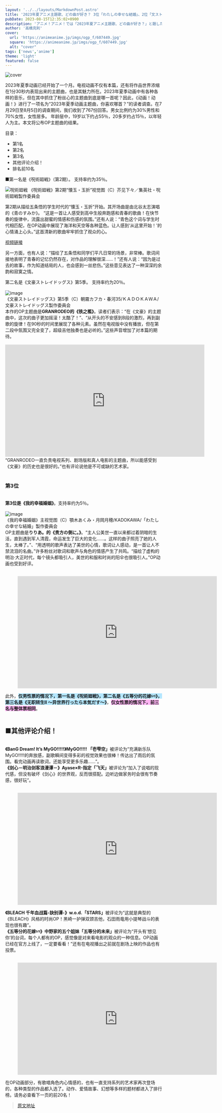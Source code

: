 ```yaml
---
layout: '../../layouts/MarkdownPost.astro'
title: '2023年夏アニメ主題歌、どの曲が好き？ 3位「わたしの幸せな結婚」、2位「文スト」、1位は『呪術廻戦』【OP編】'
pubDate: 2023-08-15T12:35:02+0900
description: 'アニメ！アニメ！では「2023年夏アニメ主題歌、どの曲が好き？」と題した読者アンケートを実施しました。本記事ではOPテーマ編の結果を発表します。'
author: '高橋克則'
cover:
  url: 'https://animeanime.jp/imgs/ogp_f/607449.jpg'
  square: 'https://animeanime.jp/imgs/ogp_f/607449.jpg'
  alt: "cover"
tags: ['news','anime']
theme: 'light'
featured: false
---
```


![cover](https://animeanime.jp/imgs/ogp_f/607449.jpg)

2023年夏季动画已经开始了一个月。电视动画不仅有本篇，还有将作品世界浓缩在1分30秒内表现出来的主题曲，也是其魅力所在。2023年夏季动画中有各种各样的音乐，但在其中抓住了粉丝心的主题曲到底是哪一首呢？因此，《动画！动画！》进行了一项名为“2023年夏季动画主题曲，你喜欢哪首？”的读者调查。在7月29日至8月5日的调查期间，我们收到了767份回答。男女比例约为30%男性和70%女性，女性居多。
年龄层中，19岁以下约占55％，20多岁约占15％，以年轻人为主。本文将公布OP主题曲的结果。

目录：
- 第1名
- 第2名
- 第3名
- 其他评论介绍！
- 排名前10名

■第一名是《呪術廻戦》（第2期）。
支持率约为35％。

![呪術廻戦](https://animeanime.jp/imgs/zoom/607447.jpg)
《呪術廻戦》第2期“懐玉・玉折”视觉图（C）芥见下々／集英社・呪術廻戦製作委員会

第2期从描绘五条悟的学生时代的“懐玉・玉折”开始。其开场曲是由北谷太志演唱的《青のすみか》。
“这是一首让人感受到高中生般奔跑感和青春的歌曲！在快节奏的旋律中，流露出甜蜜的情感和伤感的氛围。”还有人说：“青色这个词与学生时代相匹配，在OP动画中展现了海洋和天空等各种蓝色。让人感到‘从这里开始！’的心情涌上心头。”这首清新的歌曲牢牢抓住了观众的心。

[视频链接](https://www.youtube.com/embed/gcgKUcJKxIs?rel=0)

另一方面，也有人说：“描绘了五条悟和同学们平凡日常的场景，非常棒。歌词间接地表明了青春的记忆仍然存在，对作品的理解很深……！”还有人说：“因为是过去的故事，作为知道结局的人，也会感到一丝悲伤。”这些意见表达了一种深深的余韵和寂寞之情。

第二名是《文豪ストレイドッグス》第5季。
支持率约为20％。<br><br>![image](https://animeanime.jp/imgs/zoom/607449.jpg)<br><span class="cap txt-center">《文豪ストレイドッグス》第5季（C）朝霧カフカ・春河35/ＫＡＤＯＫＡＷＡ/文豪ストレイドッグス製作委員会</span><br>本作的OP主题曲是<span style="font-weight:bold;">GRANRODEO的《铁之檻》</span>。读者们表示：“在《文豪》的主题曲中，这次的曲子更加摇滚！太酷了！”、“从开头的不安感到B段的激烈，再到副歌的旋律！在90秒的时间里展现了各种元素。虽然在电视版中没有播放，但在第二段中氛围又完全变了，超级吉他独奏也是必听的。”这些声音增加了对本篇的期待。<br><br><iframe src="https://www.youtube.com/embed/1u9jsFZ0LUU?rel=0" width="640" height="360" max-width="100%" frameborder="0" allow="accelerometer; autoplay; encrypted-media; gyroscope; picture-in-picture" allowfullscreen=""></iframe>“GRANRODEO一直负责电视系列、剧场版和真人电影的主题曲，所以能感受到《文豪》的历史也是很好的。”也有评论说他是不可或缺的艺术家。<br><br><h3 id="list03" class="subtitle">第3位</h3><br><span class="underline"><span style="font-weight:bold;">第3位是《我的幸福婚姻》</span></span>。支持率约为5％。<br><br>![image](https://animeanime.jp/imgs/zoom/607448.jpg)<br><span class="cap txt-center">《我的幸福婚姻》主视觉图（C）顎木あくみ・月岡月穂/KADOKAWA/「わたしの幸せな結婚」製作委員会</span><br>OP主题曲是<span style="font-weight:bold;">りりあ。的《贵方の側に。》</span>。“主人公美世一直以来都过着阴暗的生活，直到遇到军人清霞，命运发生了巨大的变化……。这样的曲子照亮了她的人生，太棒了。”、“用透明的歌声表达了美世的心情，歌词让人感动，是一首让人不禁流泪的名曲。”许多粉丝对歌词和歌声与角色的情感产生了共鸣。“描绘了虚构的明治·大正时代，每个镜头都吸引人，美世的和服和时尚的阳伞也很吸引人。”OP动画也受到好评。
<br><br><figure class="ctms-editor-youtube"><iframe src="https://www.youtube.com/embed/22snn05aEyQ?rel=0" width="640" height="360" max-width="100%" frameborder="0" allow="accelerometer; autoplay; encrypted-media; gyroscope; picture-in-picture" allowfullscreen=""></iframe></figure>此外，<span style="font-weight:bold;"><span style="background-color: #b3e6ff;">仅男性票的情况下，第一名是《呪術廻戦》，第二名是《五等分的花嫁∽》，第三名是《无职转生II ～异世界行ったら本気だす～》</span></span>，<span style="font-weight:bold;"><span style="background-color: #ffb3f2;">仅女性票的情况下，前三名与整体票相同</span></span>。 <br><br><h2 id="list04" class="title02" style="border-color:#61caff">■其他评论介绍！ </h2><br><span style="font-weight:bold;">《BanG Dream! It’s MyGO!!!!!》MyGO!!!!! 「壱雫空」</span>被评论为“充满新乐队MyGO!!!!!的奔放感，副歌瞬间变得多彩的视觉效果也很棒！传达出了雨后的氛围。看完动画再读歌词，还能享受更多乐趣……”。 <br><span style="font-weight:bold;">《剑心－明治剑客浪漫谭－》Ayase×R-指定「飞天」</span>被评论为“加入了说唱的现代感，但没有破坏《剑心》的世界观，反而很搭配。边听边做家务时会很有节奏感，很好玩”。 <br><br><figure class="ctms-editor-youtube"><iframe src="https://www.youtube.com/embed/_CraJ8654Bg?rel=0" width="640" height="360" max-width="100%" frameborder="0" allow="accelerometer; autoplay; encrypted-media; gyroscope; picture-in-picture" allowfullscreen=""></iframe></figure><span style="font-weight:bold;">《BLEACH 千年血战篇-訣别谭-》w.o.d.「STARS」</span>被评论为“这就是典型的《BLEACH》风格的时尚OP！黑崎一护弹双颈吉他，石田雨竜用小提琴战斗的表现也很有趣”。 <br><span style="font-weight:bold;">《五等分的花嫁∽》中野家的五个姐妹「五等分的未来」</span>被评论为“开头有‘想见你’的台词，每个人都有的OP，感觉像是对来看电影的观众的一种信息。OP动画已经在官方上线了，一定要看看！”还有在电视播出之前就在剧场上映的作品也有投票。 <br><br><figure class="ctms-editor-youtube"><iframe src="https://www.youtube.com/embed/TGTYrh-kFbA?rel=0" width="640" height="360" max-width="100%" frameborder="0" allow="accelerometer; autoplay; encrypted-media; gyroscope; picture-in-picture" allowfullscreen=""></iframe></figure>在OP动画部分，有歌唱角色内心情感的，也有一直支持系列的艺术家再次登场的，各种类型的作品都入选了。动作、爱情故事、幻想等多样的题材都进入了排行榜。请务必查看下一页的前20名！

>[原文地址](https://animeanime.jp/article/2023/08/15/79291.html)  